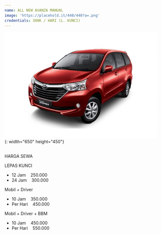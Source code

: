 ```yaml
---
name: ALL NEW AVANZA MANUAL
image: 'https://placehold.it/440/440?a=.png'
credentials: 300K / HARI (L. KUNCI)
---
```


![](/uploads/avanza-manual.jpg){: width="650" height="450"}

<br>HARGA SEWA &nbsp; &nbsp;

LEPAS KUNCI &nbsp; &nbsp;

* 12 Jam &nbsp; &nbsp;250.000
* 24 Jam &nbsp; &nbsp;300.000

Mobil + Driver &nbsp; &nbsp;

* 10 Jam &nbsp; &nbsp;350.000
* Per Hari &nbsp; &nbsp;450.000

Mobil + Driver + BBM &nbsp; &nbsp;

* 10 Jam &nbsp; &nbsp;450.000
* Per Hari &nbsp; &nbsp;550.000<br>&nbsp;